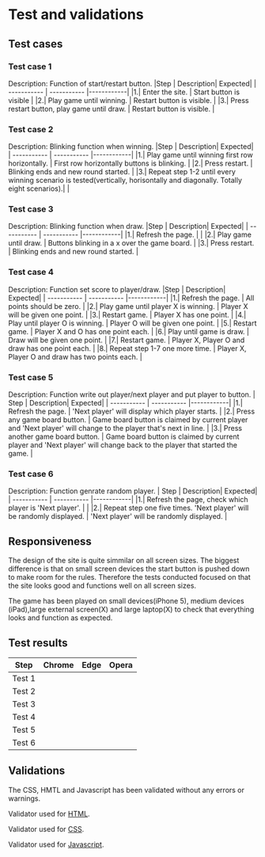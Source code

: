 # Test and validations
## Test cases
### Test case 1

Description: Function of start/restart button.
|Step | Description| Expected|
| ----------- | ----------- |------------|
|1.|    Enter the site.        | Start button is visible   |
|2.|    Play game until winning.	 | Restart button is visible. |
|3.| 	Press restart button, play game until draw. | Restart button is visible. | 

### Test case 2
Description: Blinking function when winning.
|Step | Description| Expected|
| ----------- | ----------- |------------|
|1.|  Play game until winning first row horizontally.   |  First row horizontally buttons is blinking. |
|2.|  Press restart.      |  Blinking ends and new round started. |
|3.|    Repeat step 1-2 until every winning scenario is tested(vertically, horisontally and diagonally. Totally eight scenarios).|   |

### Test case 3
Description: Blinking function when draw.
|Step | Description| Expected|
| ----------- | ----------- |------------|
|1.|   Refresh the page.      |                          |
|2.|   Play game until draw.      |  Buttons blinking in a x over the game board.       |
|3.|   Press restart.     | Blinking ends and new round started.      |

### Test case 4
Description: Function set score to player/draw.
|Step | Description| Expected|
| ----------- | ----------- |------------|
|1.|  Refresh the page.       | All points should be zero.           |
|2.|  Play game until player X is winning.     |  Player X will be given one point.    |
|3.|  Restart game.      |  Player X has one point.                       |
|4.|  Play until player O is winning.       |  Player O will be given one point.   |
|5.|  Restart game.  | Player X and O has one point each.   |
|6.|  Play until game is draw.      |  Draw will be given one point.  |
|7.|  Restart game.     |  Player X, Player O and draw has one point each.      |
|8.|  Repeat step 1-7 one more time.     | Player X, Player O and draw has two points each.  |
### Test case 5
Description: Function write out player/next player and put player to button.
| Step | Description| Expected|
| ----------- | ----------- |------------|
|1.| Refresh the page.    | 'Next player' will display which player starts.  |
|2.| Press any game board button. |   Game board button is claimed by current player and 'Next player' will change to the player that's next in line.  |
|3.| Press another game board button. |  Game board button is claimed by current player and 'Next player' will change back to the player that started the game. |
### Test case 6
Description: Function genrate random player.
| Step | Description| Expected|
| ----------- | ----------- |------------|
|1.|   Refresh the page, check which player is 'Next player'.      |                                           |
|2.|   Repeat step one five times. 'Next player' will be randomly displayed. | 'Next player' will be randomly displayed. |

## Responsiveness
The design of the site is quite simmilar on all screen sizes. The biggest difference is that on small screen devices the start button is pushed down to make room for the rules. Therefore the tests conducted focused on that the site looks good and functions well on all screen sizes. 

The game has been played on small devices(iPhone 5), medium devices (iPad),large external screen(X) and large laptop(X) to check that everything looks and function as expected. 
## Test results 
| Step	 | Chrome  | Edge    | Opera   |
|--------|---------|---------|---------|
| Test 1 |     |     |     | 
| Test 2 |     |     |     |
| Test 3 |     |     |     |
| Test 4 |     |     |     |
| Test 5 |     |     |     |
| Test 6 |     |     |     |

## Validations 
The CSS, HMTL and Javascript has been validated without any errors or warnings.

Validator used for [HTML](https://validator.w3.org/).

Validator used for [CSS](https://jigsaw.w3.org/css-validator/).

Validator used for [Javascript](https://jshint.com/).